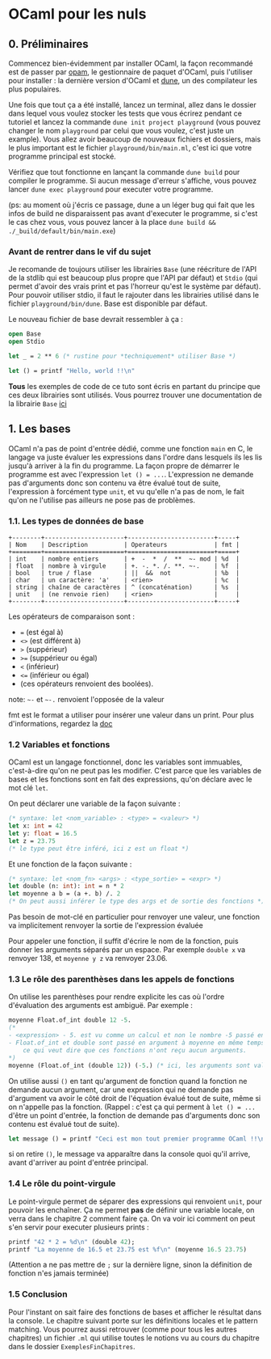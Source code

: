 # OCaml pour les nuls

## 0. Préliminaires

Commencez bien-évidemment par installer OCaml, la façon recommandé est de passer
par [opam](https://opam.ocaml.org/doc/Install.html), le gestionnaire de paquet
d'OCaml, puis l'utiliser pour installer : la dernière version d'OCaml et
[dune](https://dune.build/), un des compilateur les plus populaires.

Une fois que tout ça a été installé, lancez un terminal, allez dans le dossier
dans lequel vous voulez stocker les tests que vous écrirez pendant ce tutoriel
et lancez la commande `dune init project playground` (vous pouvez changer le nom
`playground` par celui que vous voulez, c'est juste un example). Vous allez avoir
beaucoup de nouveaux fichiers et dossiers, mais le plus important est le fichier
`playground/bin/main.ml`, c'est ici que votre programme principal est stocké.

Vérifiez que tout fonctionne en lançant la commande `dune build` pour compiler
le programme. Si aucun message d'erreur s'affiche, vous pouvez lancer
`dune exec playground` pour executer votre programme.

(ps: au moment où j'écris ce passage, dune a un léger bug qui fait que les infos
de build ne disparaissent pas avant d'executer le programme, si c'est le cas chez
vous, vous pouvez lancer à la place `dune build && ./_build/default/bin/main.exe`)

### Avant de rentrer dans le vif du sujet

Je recomande de toujours utiliser les librairies `Base` (une réécriture de l'API
de la stdlib qui est beaucoup plus propre que l'API par défaut) et `Stdio` (qui
permet d'avoir des vrais print et pas l'horreur qu'est le système par défaut).
Pour pouvoir utiliser stdio, il faut le rajouter dans les librairies utilisé
dans le fichier `playground/bin/dune`. Base est disponible par défaut.

Le nouveau fichier de base devrait ressembler à ça :

```ocaml
open Base
open Stdio

let _ = 2 ** 6 (* rustine pour *techniquement* utiliser Base *)

let () = printf "Hello, world !!\n"
```

**Tous** les exemples de code de ce tuto sont écris en partant du principe que
ces deux librairies sont utilisés. Vous pourrez trouver une documentation de
la librairie `Base` [ici](https://ocaml.janestreet.com/ocaml-core/v0.13/doc/base/Base/index.html)

## 1. Les bases

OCaml n'a pas de point d'entrée dédié, comme une fonction `main` en C, le langage
va juste évaluer les expressions dans l'ordre dans lesquels ils les lis jusqu'à
arriver à la fin du programme. La façon propre de démarrer le programme est avec
l'expression `let () = ...`. L'expression ne demande pas d'arguments donc son
contenu va être évalué tout de suite, l'expression à forcément type `unit`, et
vu qu'elle n'a pas de nom, le fait qu'on ne l'utilise pas ailleurs ne pose pas
de problèmes.

### 1.1. Les types de données de base

```
+--------+----------------------+------------------------+-----+
| Nom    | Description          | Operateurs             | fmt |
+========+======================+========================+=====+
| int    | nombre entiers       | +  -  *  /  **  ~- mod | %d  |
| float  | nombre à virgule     | +. -. *. /. **. ~-.    | %f  |
| bool   | true / flase         | ||  &&  not            | %b  |
| char   | un caractère: 'a'    | <rien>                 | %c  |
| string | chaîne de caractères | ^ (concaténation)      | %s  |
| unit   | (ne renvoie rien)    | <rien>                 |     |
+--------+----------------------+------------------------+-----+
```

Les opérateurs de comparaison sont :

- `=` (est égal à)
- `<>` (est différent à)
- `>` (suppérieur)
- `>=` (suppérieur ou égal)
- `<` (inférieur)
- `<=` (inférieur ou égal)
- (ces opérateurs renvoient des boolées).


note: `~-` et `~-.` renvoient l'opposée de la valeur

fmt est le format a utiliser pour insérer une valeur dans un print. Pour plus
d'informations, regardez la [doc](https://ocaml.janestreet.com/ocaml-core/v0.13/doc/base/Base/Printf/index.html)

### 1.2 Variables et fonctions

OCaml est un langage fonctionnel, donc les variables sont immuables, c'est-à-dire
qu'on ne peut pas les modifier. C'est parce que les variables de bases et les
fonctions sont en fait des expressions, qu'on déclare avec le mot clé `let`.

On peut déclarer une variable de la façon suivante :

```ocaml
(* syntaxe: let <nom_variable> : <type> = <valeur> *)
let x: int = 42
let y: float = 16.5
let z = 23.75
(* le type peut être inféré, ici z est un float *)
```

Et une fonction de la façon suivante :

```ocaml
(* syntaxe: let <nom_fn> <args> : <type_sortie> = <expr> *)
let double (n: int): int = n * 2
let moyenne a b = (a +. b) /. 2
(* On peut aussi inférer le type des args et de sortie des fonctions *)
```

Pas besoin de mot-clé en particulier pour renvoyer une valeur, une fonction va
implicitement renvoyer la sortie de l'expression évaluée

Pour appeler une fonction, il suffit d'écrire le nom de la fonction, puis donner
les arguments séparés par un espace. Par exemple `double x` va renvoyer 138, et
`moyenne y z` va renvoyer 23.06.

### 1.3 Le rôle des parenthèses dans les appels de fonctions

On utilise les parenthèses pour rendre explicite les cas où l'ordre d'évaluation
des arguments est ambiguë. Par exemple :

```ocaml
moyenne Float.of_int double 12 -5.
(*
- <expression> - 5. est vu comme un calcul et non le nombre -5 passé en argument
- Float.of_int et double sont passé en argument à moyenne en même temps que 12,
    ce qui veut dire que ces fonctions n'ont reçu aucun arguments.
*)
moyenne (Float.of_int (double 12)) (-5.) (* ici, les arguments sont valides *)
```

On utilise aussi `()` en tant qu'argument de fonction quand la fonction ne demande
aucun argument, car une expression qui ne demande pas d'argument va avoir le côté
droit de l'équation évalué tout de suite, même si on n'appelle pas la fonction.
(Rappel : c'est ça qui perment à `let () = ...` d'être un point d'entrée, la
fonction de demande pas d'arguments donc son contenu est évalué tout de suite).

```ocaml
let message () = printf "Ceci est mon tout premier programme OCaml !!\n"
```

si on retire `()`, le message va apparaître dans la console quoi qu'il arrive,
avant d'arriver au point d'entrée principal.

### 1.4 Le rôle du point-virgule

Le point-virgule permet de séparer des expressions qui renvoient `unit`, pour
pouvoir les enchaîner. Ça ne permet **pas** de définir une variable locale, on
verra dans le chapitre 2 comment faire ça. On va voir ici comment on peut s'en
servir pour executer plusieurs prints :

```ocaml
printf "42 * 2 = %d\n" (double 42);
printf "La moyenne de 16.5 et 23.75 est %f\n" (moyenne 16.5 23.75)
```

(Attention a ne pas mettre de `;` sur la dernière ligne, sinon la définition de
fonction n'es jamais terminée)

### 1.5 Conclusion

Pour l'instant on sait faire des fonctions de bases et afficher le résultat
dans la console. Le chapitre suivant porte sur les définitions locales et le
pattern matching. Vous pourrez aussi retrouver (comme pour tous les autres
chapitres) un fichier `.ml` qui utilise toutes le notions vu au cours du
chapitre dans le dossier `ExemplesFinChapitres`.
